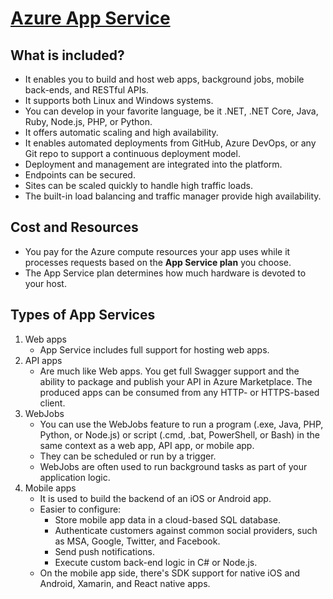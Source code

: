 # [Azure App Service](https://docs.microsoft.com/en-us/azure/app-service/overview)

## What is included?

-   It enables you to build and host web apps, background jobs, mobile back-ends, and RESTful APIs.
-   It supports both Linux and Windows systems.
-   You can develop in your favorite language, be it .NET, .NET Core, Java, Ruby, Node.js, PHP, or Python.
-   It offers automatic scaling and high availability.
-   It enables automated deployments from GitHub, Azure DevOps, or any Git repo to support a continuous deployment model.
-   Deployment and management are integrated into the platform.
-   Endpoints can be secured.
-   Sites can be scaled quickly to handle high traffic loads.
-   The built-in load balancing and traffic manager provide high availability.

## Cost and Resources

-   You pay for the Azure compute resources your app uses while it processes requests based on the **App Service plan** you choose.
-   The App Service plan determines how much hardware is devoted to your host.

## Types of App Services

1. Web apps
    - App Service includes full support for hosting web apps.
1. API apps
    - Are much like Web apps. You get full Swagger support and the ability to package and publish your API in Azure Marketplace. The produced apps can be consumed from any HTTP- or HTTPS-based client.
1. WebJobs
    - You can use the WebJobs feature to run a program (.exe, Java, PHP, Python, or Node.js) or script (.cmd, .bat, PowerShell, or Bash) in the same context as a web app, API app, or mobile app.
    - They can be scheduled or run by a trigger.
    - WebJobs are often used to run background tasks as part of your application logic.
1. Mobile apps
    - It is used to build the backend of an iOS or Android app.
    - Easier to configure:
        - Store mobile app data in a cloud-based SQL database.
        - Authenticate customers against common social providers, such as MSA, Google, Twitter, and Facebook.
        - Send push notifications.
        - Execute custom back-end logic in C# or Node.js.
    - On the mobile app side, there's SDK support for native iOS and Android, Xamarin, and React native apps.
